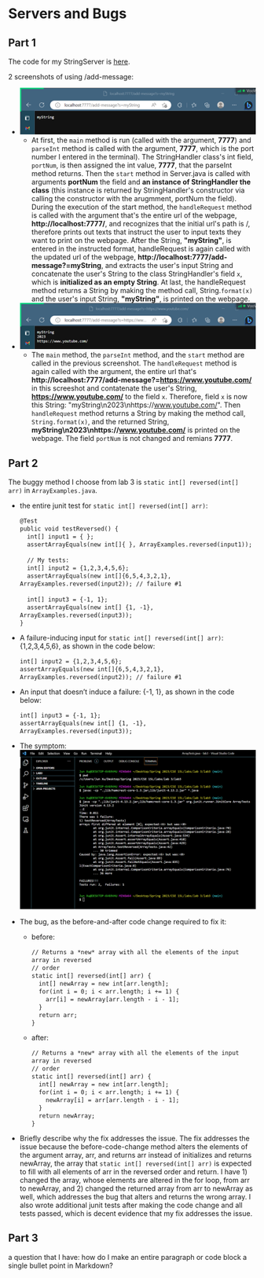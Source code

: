 # Servers and Bugs
## Part 1
The code for my StringServer is [here](StringServer.java).

2 screenshots of using /add-message:
- ![myString](myString.png)
  - At first, the `main` method is run (called with the argument, **7777**) and `parseInt` method is called with the argument, **7777**, which is the port number I entered in the terminal). The StringHandler class's int field, `portNum`, is then assigned the int value, **7777**, that the parseInt method returns. Then the `start` method in Server.java is called with arguments **portNum** the field and **an instance of StringHandler the class** (this instance is returned by StringHandler's constructor via calling the constructor with the arugmment, portNum the field). During the execution of the start method, the `handleRequest` method is called with the argument that's the entire url of the webpage, **http://localhost:7777/**, and recognizes that the initial url's path is /, therefore prints out texts that instruct the user to input texts they want to print on the webpage. After the String, **"myString"**, is entered in the instructed format, handleRequest is again called with the updated url of the webpage, **http://localhost:7777/add-message?=myString**, and extracts the user's input String and concatenate the user's String to the class StringHandler's field `x`, which is **initialized as an empty String**. At last, the handleRequest method returns a String by making the method call, String.`format(x)` and the user's input String, **"myString"**, is printed on the webpage.
- ![YouTube](YouTube.png)
  - The `main` method, the `parseInt` method, and the `start` method are called in the previous screenshot. The `handleRequest` method is again called with the argument, the entire url that's **http://localhost:7777/add-message?=https://www.youtube.com/** in this screeshot and contatenate the user's String, **https://www.youtube.com/** to the field `x`. Therefore, field `x` is now this String: "myString\n2023\nhttps://www.youtube.com/". Then `handleRequest` method returns a String by making the method call, `String.format(x)`, and the returned String, **myString\n2023\nhttps://www.youtube.com/** is printed on the webpage. The field `portNum` is not changed and remians **7777**.

## Part 2
The buggy method I choose from lab 3 is `static int[] reversed(int[] arr)` in `ArrayExamples.java`.

- the entire junit test for `static int[] reversed(int[] arr)`:
  ```
  @Test
  public void testReversed() {
    int[] input1 = { };
    assertArrayEquals(new int[]{ }, ArrayExamples.reversed(input1));

    // My tests:
    int[] input2 = {1,2,3,4,5,6};
    assertArrayEquals(new int[]{6,5,4,3,2,1}, ArrayExamples.reversed(input2)); // failure #1
  
    int[] input3 = {-1, 1};
    assertArrayEquals(new int[] {1, -1}, ArrayExamples.reversed(input3));
  }
  ```

- A failure-inducing input for `static int[] reversed(int[] arr)`: {1,2,3,4,5,6}, as shown in the code below:
  ```
  int[] input2 = {1,2,3,4,5,6};
  assertArrayEquals(new int[]{6,5,4,3,2,1}, ArrayExamples.reversed(input2)); // failure #1
  ```
- An input that doesn’t induce a failure: {-1, 1}, as shown in the code below:
  ```
  int[] input3 = {-1, 1};
  assertArrayEquals(new int[] {1, -1}, ArrayExamples.reversed(input3));
  ```
- The symptom:
  ![ArrayExamplesSymptom](ArrayExamplesSymptom.png)
- The bug, as the before-and-after code change required to fix it:
  - before:
    ```
    // Returns a *new* array with all the elements of the input array in reversed 
    // order
    static int[] reversed(int[] arr) {
      int[] newArray = new int[arr.length];
      for(int i = 0; i < arr.length; i += 1) {
        arr[i] = newArray[arr.length - i - 1];
      }
      return arr;
    }
    ```
  - after:
    ```
    // Returns a *new* array with all the elements of the input array in reversed
    // order
    static int[] reversed(int[] arr) {
      int[] newArray = new int[arr.length];
      for(int i = 0; i < arr.length; i += 1) {
        newArray[i] = arr[arr.length - i - 1];
      }
      return newArray;
    }
    ```
- Briefly describe why the fix addresses the issue.
  The fix addresses the issue because the before-code-change method alters the elements of the argument array, arr, and returns arr instead of initializes and returns newArray, the array that `static int[] reversed(int[] arr)` is expected to fill with all elements of arr in the reversed order and return. I have 1) changed the array, whose elements are altered in the for loop, from arr to newArray, and 2) changed the returned array from arr to newArray as well, which addresses the bug that alters and returns the wrong array. I also wrote additional junit tests after making the code change and all tests passed, which is decent evidence that my fix addresses the issue.

## Part 3
a question that I have: how do I make an entire paragraph or code block a single bullet point in Markdown?